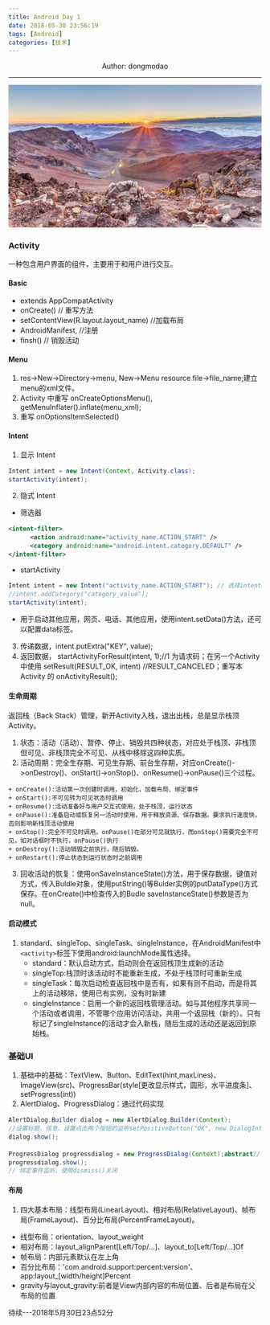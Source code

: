 ```yaml
---
title: Android Day 1
date: 2018-05-30 23:56:19
tags: [Android]
categories: [技术]
---
```

<center>
Author: dongmodao
</center>

---

![](Android-Day-1/index.jpg)

### Activity
一种包含用户界面的组件，主要用于和用户进行交互。

#### Basic

 + extends AppCompatActivity
 + onCreate() // 重写方法
 + setContentView(R.layout.layout_name) //加载布局
 + AndroidManifest, <activity android:name=".Activity_Name">  //注册
 + finsh()      // 销毁活动
#### Menu
 1. res->New->Directory->menu, New->Menu resource file->file_name;建立menu的xml文件。
 2. Activity 中重写 onCreateOptionsMenu(), getMenuInflater().inflate(menu_xml);
 3. 重写 onOptionsItemSelected()

#### Intent
 1. 显示 Intent
  ``` java
  Intent intent = new Intent(Context, Activity.class);
  startActivity(intent);
  ```
 2. 隐式 Intent
  + 筛选器
  ``` xml
  <intent-filter>
        <action android:name="activity_name.ACTION_START" />
        <category android:name="android.intent.category.DEFAULT" />
  </intent-filter>
  ```
  + startActivity
  ``` java
  Intent intent = new Intent("activity_name.ACTION_START"); // 选择intent
  //intent.addCategory("category_value");
  startActivity(intent);
  ```
  + 用于启动其他应用，网页、电话、其他应用，使用intent.setData()方法，还可以配置data标签。

 3. 传递数据，intent.putExtra("KEY", value);
 4. 返回数据， startActivityForResult(intent, 1);//1 为请求码；在另一个Activity中使用 setResult(RESULT_OK, intent) //RESULT_CANCELED；重写本Activity 的 onActivityResult();


#### 生命周期
返回栈（Back Stack）管理，新开Activity入栈，退出出栈，总是显示栈顶Activity。

 1. 状态：活动（活动）、暂停、停止、销毁共四种状态，对应处于栈顶、非栈顶但可见、非栈顶完全不可见、从栈中移除这四种实质。
 2. 活动周期：完全生存期、可见生存期、前台生存期，对应onCreate()->onDestroy()、onStart()->onStop()、onResume()->onPause()三个过程。
  ```
  + onCreate():活动第一次创建时调用，初始化，加载布局、绑定事件
  + onStart():不可见转为可见状态时调用
  + onResume():活动准备好与用户交互式使用，处于栈顶，运行状态
  + onPause():准备启动或恢复另一活动时使用，用于释放资源、保存数据。要求执行速度快，否则影响新栈顶活动使用
  + onStop():完全不可见时调用，onPause()在部分可见就执行，而onStop()需要完全不可见，如对话框时不执行，onPause()执行
  + onDestroy():活动销毁之前执行，随后销毁。
  + onRestart():停止状态到运行状态时之前调用
  ```
 3. 回收活动的恢复：使用onSaveInstanceState()方法，用于保存数据，键值对方式，传入Buldle对象，使用putString()等Bulder实例的putDataType()方式保存。在onCreate()中检查传入的Budle saveInstanceState()参数是否为null。

#### 启动模式
 1. standard、singleTop、singleTask、singleInstance，在AndroidManifest中``<activity>``标签下使用android:launchMode属性选择。
    + standard：默认启动方式，启动则会在返回栈顶生成新的活动
    + singleTop:栈顶时该活动时不能重新生成，不处于栈顶时可重新生成
    + singleTask：每次启动检查返回栈中是否有，如果有则不启动，而是将其上的活动移除，使用已有实例，没有时新建
    + singleInstance：启用一个新的返回栈管理活动。如与其他程序共享同一个活动或者调用，不管哪个应用访问活动，共用一个返回栈（新的）。只有标记了singleInstance的活动才会入新栈，随后生成的活动还是返回到原始栈。

### 基础UI
 1. 基础中的基础：TextView、Button、EditText(hint,maxLines)、ImageView(src)、ProgressBar(style[更改显示样式，圆形，水平进度条]、setProgress(int))
 2. AlertDialog、ProgressDialog：通过代码实现
  ```java
  AlertDialog.Builder dialog = new AlertDialog.Builder(Context);
  //设置标题、信息、设置点击两个按钮的监听setPositiveButton("OK", new DialogInterface.OnClickListener(){})与setNegative("Cancel", new Dialog)
  dialog.show();

  ProgressDialog progressdialog = new ProgressDialog(Context);abstract// 设置标题、返回键关闭等
  progressdialog.show();
  // 绑定事件监听、使用dismiss()关闭
  ```

#### 布局
 1. 四大基本布局：线型布局(LinearLayout)、相对布局(RelativeLayout)、帧布局(FrameLayout)、百分比布局(PercentFrameLayout)。
  + 线型布局：orientation、layout_weight
  + 相对布局：layout_alignParent[Left/Top/...]、layout_to[Left/Top/...]Of
  + 帧布局：内部元素默认在左上角
  + 百分比布局：'com.android.support:percent:version'、app:layout_[width/height]Percent
  + gravity与layout_gravity:前者是View内部内容的布局位置、后者是布局在父布局的位置

待续---2018年5月30日23点52分
